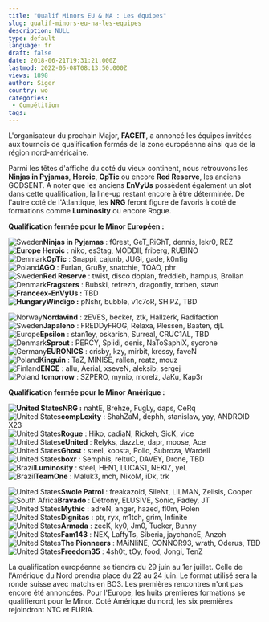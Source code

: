 ```yaml
---
title: "Qualif Minors EU & NA : Les équipes"
slug: qualif-minors-eu-na-les-equipes
description: NULL
type: default
language: fr
draft: false
date: 2018-06-21T19:31:21.000Z
lastmod: 2022-05-08T08:13:50.000Z
views: 1898
author: Siger
country: wo
categories:
 - Compétition
tags:
---
```

L'organisateur du prochain Major, **FACEIT**, a annoncé les équipes invitées aux tournois de qualification fermés de la zone européenne ainsi que de la région nord-américaine.  
  
Parmi les têtes d'affiche du coté du vieux continent, nous retrouvons les **Ninjas in Pyjamas**, **Heroic**, **OpTic** ou encore **Red Reserve**, les anciens GODSENT. A noter que les anciens **EnVyUs** possèdent également un slot dans cette qualification, la line-up restant encore à être déterminée. De l'autre coté de l'Atlantique, les **NRG** feront figure de favoris à coté de formations comme **Luminosity** ou encore Rogue.

**Qualification fermée pour le Minor Européen :**

![Sweden](/images/countries/se.svg)⁠⁠**Ninjas in Pyjamas** : f0rest, GeT\_RiGhT, dennis, lekr0, REZ  
**![Europe](/images/countries/eu.svg)⁠ Heroic** : niko, es3tag, MODDII, friberg, RUBINO  
![Denmark](/images/countries/dk.svg)⁠**OpTic** : Snappi, cajunb, JUGi, gade, k0nfig  
![Poland](/images/countries/pl.svg)⁠**AGO** : Furlan, GruBy, snatchie, TOAO, phr  
![Sweden](/images/countries/se.svg)⁠**Red Reserve** : twist, disco doplan, freddieb, hampus, Brollan  
![Denmark](/images/countries/dk.svg)⁠**Fragsters** : Bubski, refrezh, dragonfly, torben, stavn  
**![France](/images/countries/fr.svg)⁠ex-EnVyUs :** TBD  
**![Hungary](/images/countries/hu.svg)⁠Windigo :** pNshr, bubble, v1c7oR, SHiPZ, TBD  
  
![Norway](/images/countries/no.svg)⁠**Nordavind** : zEVES, becker, ztk, Hallzerk, Radifaction  
![Sweden](/images/countries/se.svg)⁠**Japaleno** : FREDDyFROG, Relaxa, Plessen, Baaten, djL  
![Europe](/images/countries/eu.svg)⁠**Epsilon** : stan1ey, oskarish, Surreal, CRUC1AL, TBD  
![Denmark](/images/countries/dk.svg)⁠**Sprout** : PERCY, Spiidi, denis, NaToSaphiX, sycrone  
![Germany](/images/countries/de.svg)⁠**EURONICS** : crisby, kzy, mirbit, kressy, faveN  
![Poland](/images/countries/pl.svg)⁠**Kinguin** : TaZ, MINISE, rallen, reatz, mouz  
![Finland](/images/countries/fi.svg)⁠**ENCE** : allu, Aerial, xseveN, aleksib, sergej  
![Poland](/images/countries/pl.svg)⁠ **tomorrow** : SZPERO, mynio, morelz, JaKu, Kap3r

**Qualification fermée pour le Minor Amérique :**

**![United States](/images/countries/us.svg)⁠NRG :** nahtE, Brehze, FugLy, daps, CeRq  
![United States](/images/countries/us.svg)⁠**compLexity** : ShahZaM, dephh, stanislaw, yay, ANDROID X23  
![United States](/images/countries/us.svg)⁠**Rogue** : Hiko, cadiaN, Rickeh, SicK, vice  
![United States](/images/countries/us.svg)⁠**eUnited** : Relyks, dazzLe, dapr, moose, Ace  
![United States](/images/countries/us.svg)⁠**Ghost** : steel, koosta, Pollo, Subroza, Wardell  
![United States](/images/countries/us.svg)⁠**boxr** : Semphis, reltuC, DAVEY, Drone, TBD  
![Brazil](/images/countries/br.svg)⁠**Luminosity** : steel, HEN1, LUCAS1, NEKIZ, yeL  
![Brazil](/images/countries/br.svg)⁠**TeamOne** : Maluk3, mch, NikoM, iDk, trk  
  
![United States](/images/countries/us.svg)⁠**Swole Patrol** : freakazoid, SileNt, LILMAN, Zellsis, Cooper  
![South Africa](/images/countries/za.svg)⁠**Bravado** : Detrony, ELUSIVE, Sonic, Fadey, JT  
![United States](/images/countries/us.svg)⁠**Mythic** : adreN, anger, hazed, fl0m, Polen  
![United States](/images/countries/us.svg)⁠**Dignitas** : ptr, ryx, m1tch, grim, Infinite  
![United States](/images/countries/us.svg)⁠**Armada** : zecK, ky0, Jm0, Tucker, Bunny  
![United States](/images/countries/us.svg)⁠**Fam143** : NEX, LaffyTs, Siberia, jaychancE, Anzoh  
![United States](/images/countries/us.svg)⁠**The Pionneers** : MAiNliNE, CONNOR93, wrath, Oderus, TBD  
![United States](/images/countries/us.svg)⁠**Freedom35** : 4sh0t, tOy, food, Jongi, TenZ

La qualification européenne se tiendra du 29 juin au 1er juillet. Celle de l'Amérique du Nord prendra place du 22 au 24 juin. Le format utilisé sera la ronde suisse avec matchs en BO3\. Les premières rencontres n'ont pas encore été annoncées. Pour l'Europe, les huits premières formations se qualifieront pour le Minor. Coté Amérique du nord, les six premières rejoindront NTC et FURIA.
